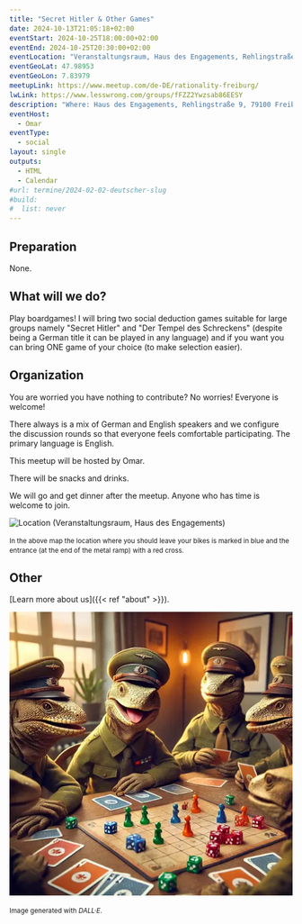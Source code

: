 ```yaml
---
title: "Secret Hitler & Other Games"
date: 2024-10-13T21:05:18+02:00
eventStart: 2024-10-25T18:00:00+02:00
eventEnd: 2024-10-25T20:30:00+02:00
eventLocation: "Veranstaltungsraum, Haus des Engagements, Rehlingstraße 9, 79100 Freiburg"
eventGeoLat: 47.98953
eventGeoLon: 7.83979
meetupLink: https://www.meetup.com/de-DE/rationality-freiburg/
lwLink: https://www.lesswrong.com/groups/fFZZ2Ywzsab86EESY
description: "Where: Haus des Engagements, Rehlingstraße 9, 79100 Freiburg. When: Friday, October 25th 2024 at 18:00 hours CEST."
eventHost:
  - Omar
eventType:
  - social
layout: single
outputs:
  - HTML
  - Calendar
#url: termine/2024-02-02-deutscher-slug
#build:
#  list: never
---
```



## Preparation

None.


## What will we do?

Play boardgames! I will bring two social deduction games suitable for large
groups namely "Secret Hitler" and "Der Tempel des Schreckens" (despite being a
German title it can be played in any language) and if you want you can bring
ONE game of your choice (to make selection easier).


## Organization

You are worried you have nothing to contribute? No worries! Everyone is
welcome!

There always is a mix of German and English speakers and we configure the
discussion rounds so that everyone feels comfortable participating. The primary
language is English.

This meetup will be hosted by Omar.

There will be snacks and drinks.

We will go and get dinner after the meetup. Anyone who has time is welcome to
join.

![Location (Veranstaltungsraum, Haus des Engagements)](/images/hde-new-building-2.png)

<small>In the above map the location where you should leave your bikes is marked
in blue and the entrance (at the end of the metal ramp) with a red cross.</small>


## Other

[Learn more about us]({{< ref "about" >}}).

![Lizards playing a board game](cover.webp "Lizards playing a board game")

<small>Image generated with _DALL·E_.</small>
